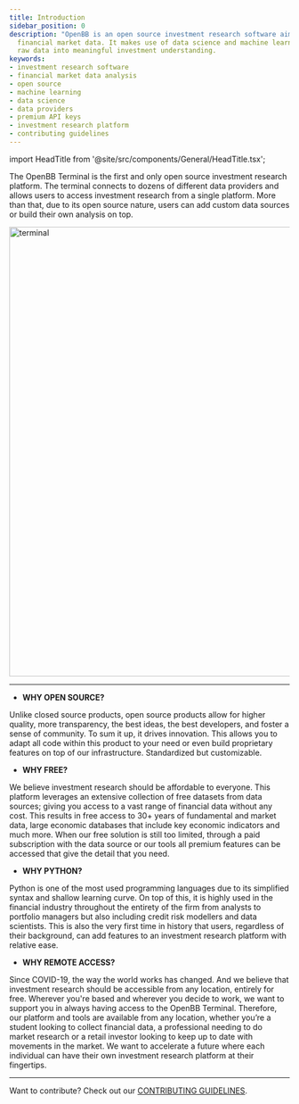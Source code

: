 ```yaml
---
title: Introduction
sidebar_position: 0
description: "OpenBB is an open source investment research software aimed at analyzing"
  financial market data. It makes use of data science and machine learning to convert
  raw data into meaningful investment understanding.
keywords:
- investment research software
- financial market data analysis
- open source
- machine learning
- data science
- data providers
- premium API keys
- investment research platform
- contributing guidelines
---
```


import HeadTitle from '@site/src/components/General/HeadTitle.tsx';

<HeadTitle title="OpenBB Terminal Docs" />

The OpenBB Terminal is the first and only open source investment research platform. The terminal connects to dozens of different data providers and allows users to access investment research from a single platform. More than that, due to its open source nature, users can add custom data sources or build their own analysis on top.

<img width="806" alt="terminal" src="https://github.com/OpenBB-finance/OpenBBTerminal/assets/25267873/0140f6e6-4a16-4b9a-80af-8b6378a5f9e0" />

---

- **WHY OPEN SOURCE?**

Unlike closed source products, open source products allow for higher quality, more transparency, the best ideas, the best developers, and foster a sense of community. To sum it up, it drives innovation. This allows you to adapt all code within this product to your need or even build proprietary features on top of our infrastructure. Standardized but customizable.

- **WHY FREE?**

We believe investment research should be affordable to everyone. This platform leverages an extensive collection of free datasets from data sources; giving you access to a vast range of financial data without any cost. This results in free access to 30+ years of fundamental and market data, large economic databases that include key economic indicators and much more. When our free solution is still too limited, through a paid subscription with the data source or our tools all premium features can be accessed that give the detail that you need.

- **WHY PYTHON?**

Python is one of the most used programming languages due to its simplified syntax and shallow learning curve. On top of this, it is highly used in the financial industry throughout the entirety of the firm from analysts to portfolio managers but also including credit risk modellers and data scientists. This is also the very first time in history that users, regardless of their background, can add features to an investment research platform with relative ease.

- **WHY REMOTE ACCESS?**

Since COVID-19, the way the world works has changed. And we believe that investment research should be accessible from any location, entirely for free. Wherever you're based and wherever you decide to work, we want to support you in always having access to the OpenBB Terminal. Therefore, our platform and tools are available from any location, whether you’re a student looking to collect financial data, a professional needing to do market research or a retail investor looking to keep up to date with movements in the market. We want to accelerate a future where each individual can have their own investment research platform at their fingertips.

---

Want to contribute? Check out our [CONTRIBUTING GUIDELINES](https://github.com/OpenBB-finance/OpenBBTerminal/blob/main/CONTRIBUTING.md).
